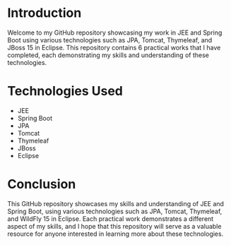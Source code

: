 
# Introduction
Welcome to my GitHub repository showcasing my work in JEE and Spring Boot using various technologies such as JPA, Tomcat, Thymeleaf, and JBoss 15 in Eclipse. This repository contains 6 practical works that I have completed, each demonstrating my skills and understanding of these technologies.

# Technologies Used
- JEE
- Spring Boot
- JPA
- Tomcat
- Thymeleaf
- JBoss
- Eclipse

# Conclusion
This GitHub repository showcases my skills and understanding of JEE and Spring Boot, using various technologies such as JPA, Tomcat, Thymeleaf, and WildFly 15 in Eclipse. Each practical work demonstrates a different aspect of my skills, and I hope that this repository will serve as a valuable resource for anyone interested in learning more about these technologies.